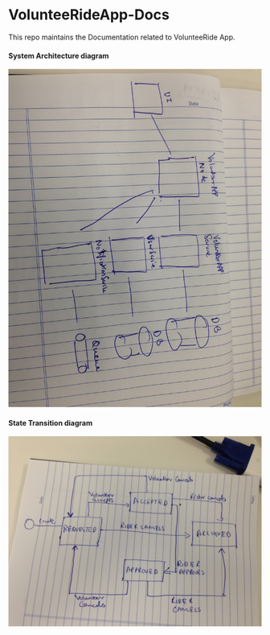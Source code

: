 # VolunteeRideApp-Docs
This repo maintains the Documentation related to VolunteeRide App.

#### System Architecture diagram
![system_arch](DesignDocuments/scratch/System-arch.JPG)

#### State Transition diagram
![state_trans](DesignDocuments/scratch/State-transition-diagram.JPG)
